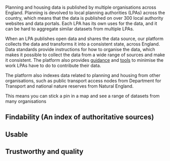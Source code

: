 Planning and housing data is published by multiple organisations across England. Planning is devolved to local planning authorities (LPAs) across the country, which means that the data is published on over 300 local authority websites and data portals. Each LPA has its own uses for the data, and it can be hard to aggregate similar datasets from multiple LPAs.

When an LPA publishes open data and shares the data source, our platform collects the data and transforms it into a consistent state, across England. Data standards provide instructions for how to organise the data, which makes it possible to collect the data from a wide range of sources and make it consistent. The platform also provides [guidance](/guidance/) and [tools](https://check.planning.data.gov.uk) to minimise the work LPAs have to do to contribute their data.

The platform also indexes data related to planning and housing from other organisations, such as public transport access nodes from Department for Transport and national nature reserves from Natural England.

This means you can stick a pin in a map and see a range of datasets from many organisations

## Findability (An index of authoritative sources)

## Usable

## Trustworthy and quality
